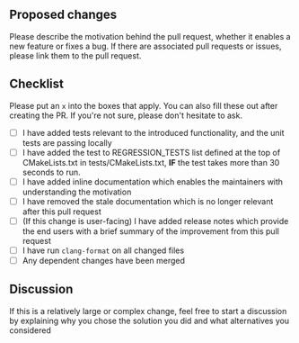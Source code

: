 ## Proposed changes

Please describe the motivation behind the pull request, whether it enables a new feature or fixes a bug. If there are associated pull requests or issues, please link them to the pull request.

## Checklist

Please put an `x` into the boxes that apply. You can also fill these out after creating the PR. If you're not sure, please don't hesitate to ask.

- [ ] I have added tests relevant to the introduced functionality, and the unit tests are passing locally
- [ ] I have added the test to REGRESSION_TESTS list defined at the top of CMakeLists.txt in tests/CMakeLists.txt, **IF** the test takes more than 30 seconds to run.
- [ ] I have added inline documentation which enables the maintainers with understanding the motivation
- [ ] I have removed the stale documentation which is no longer relevant after this pull request
- [ ] (If this change is user-facing) I have added release notes which provide the end users with a brief summary of the improvement from this pull request
- [ ] I have run `clang-format` on all changed files
- [ ] Any dependent changes have been merged

## Discussion

If this is a relatively large or complex change, feel free to start a discussion by explaining why you chose the solution you did and what alternatives you considered

